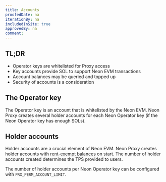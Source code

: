 ```yaml
---
title: Accounts
proofedDate: na
iterationBy: na
includedInSite: true
approvedBy: na
comment: 
---
```


## TL;DR

- Operator keys are whitelisted for Proxy access
- Key accounts provide SOL to support Neon EVM transactions
- Account balances may be queried and topped up
- Security of accounts is a consideration

## The Operator key

The Operator key is an account that is whitelisted by the Neon EVM. Neon Proxy creates several holder accounts for each Neon Operator key (if the Neon Operator key has enough SOLs).

## Holder accounts

Holder accounts are a crucial element of Neon EVM. Neon Proxy creates holder accounts with [rent-exempt balances](https://docs.solana.com/ru/developing/programming-model/accounts#rent) on start. The number of holder accounts created determines the TPS provided to users.

 The number of holder accounts per Neon Operator key can be configured with `PRX_PERM_ACCOUNT_LIMIT`.

